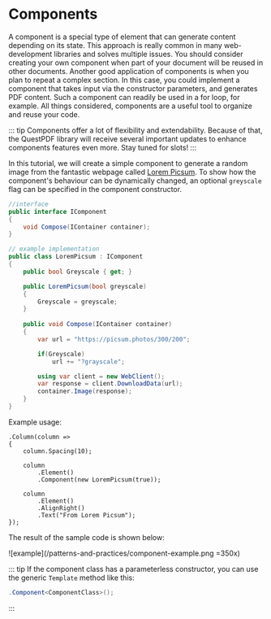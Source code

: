 # Components

A component is a special type of element that can generate content depending on its state. This approach is really common in many web-development libraries and solves multiple issues. You should consider creating your own component when part of your document will be reused in other documents. Another good application of components is when you plan to repeat a complex section. In this case, you could implement a component that takes input via the constructor parameters, and generates PDF content. Such a component can readily be used in a for loop, for example. All things considered, components are a useful tool to organize and reuse your code.

::: tip
Components offer a lot of flexibility and extendability. Because of that, the QuestPDF library will receive several important updates to enhance components features even more. Stay tuned for slots!
:::

In this tutorial, we will create a simple component to generate a random image from the fantastic webpage called [Lorem Picsum](https://picsum.photos/). To show how the component's behaviour can be dynamically changed, an optional `greyscale` flag can be specified in the component constructor.

```csharp
//interface
public interface IComponent
{
    void Compose(IContainer container);
}

// example implementation
public class LoremPicsum : IComponent
{
    public bool Greyscale { get; }

    public LoremPicsum(bool greyscale)
    {
        Greyscale = greyscale;
    }
    
    public void Compose(IContainer container)
    {
        var url = "https://picsum.photos/300/200";

        if(Greyscale)
            url += "?grayscale";

        using var client = new WebClient();
        var response = client.DownloadData(url);
        container.Image(response);
    }
}
```

Example usage:

```csharp{7}
.Column(column =>
{
    column.Spacing(10);

    column
        .Element()
        .Component(new LoremPicsum(true));
    
    column
        .Element()
        .AlignRight()
        .Text("From Lorem Picsum");
});
```

The result of the sample code is shown below:

![example](/patterns-and-practices/component-example.png =350x)

::: tip
If the component class has a parameterless constructor, you can use the generic `Template` method like this:
```csharp
.Component<ComponentClass>();
```
:::